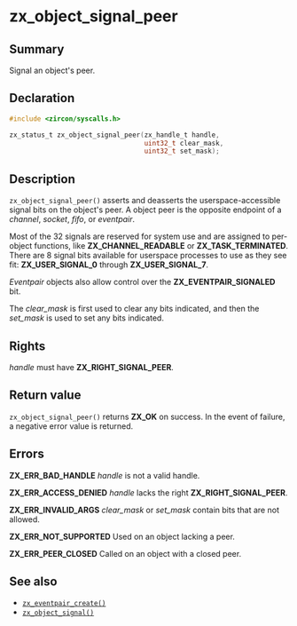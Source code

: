 <!-- Generated by zircon/scripts/update-docs-from-fidl, do not edit! -->
# zx_object_signal_peer

## Summary

Signal an object's peer.

## Declaration

```c
#include <zircon/syscalls.h>

zx_status_t zx_object_signal_peer(zx_handle_t handle,
                                  uint32_t clear_mask,
                                  uint32_t set_mask);
```

## Description

`zx_object_signal_peer()` asserts and deasserts the userspace-accessible
signal bits on the object's peer. A object peer is the opposite endpoint of a
*channel*, *socket*, *fifo*, or *eventpair*.

Most of the 32 signals are reserved for system use and are assigned to
per-object functions, like **ZX_CHANNEL_READABLE** or **ZX_TASK_TERMINATED**. There
are 8 signal bits available for userspace processes to use as they see fit:
**ZX_USER_SIGNAL_0** through **ZX_USER_SIGNAL_7**.

*Eventpair* objects also allow control over the **ZX_EVENTPAIR_SIGNALED** bit.

The *clear_mask* is first used to clear any bits indicated, and then the
*set_mask* is used to set any bits indicated.

## Rights

*handle* must have **ZX_RIGHT_SIGNAL_PEER**.

## Return value

`zx_object_signal_peer()` returns **ZX_OK** on success. In the event of
failure, a negative error value is returned.

## Errors

**ZX_ERR_BAD_HANDLE**  *handle* is not a valid handle.

**ZX_ERR_ACCESS_DENIED**  *handle* lacks the right **ZX_RIGHT_SIGNAL_PEER**.

**ZX_ERR_INVALID_ARGS**  *clear_mask* or *set_mask* contain bits that are not allowed.

**ZX_ERR_NOT_SUPPORTED**  Used on an object lacking a peer.

**ZX_ERR_PEER_CLOSED**  Called on an object with a closed peer.

## See also

 - [`zx_eventpair_create()`]
 - [`zx_object_signal()`]

[`zx_event_create()`]: event_create.md
[`zx_eventpair_create()`]: eventpair_create.md
[`zx_object_signal()`]: object_signal.md

